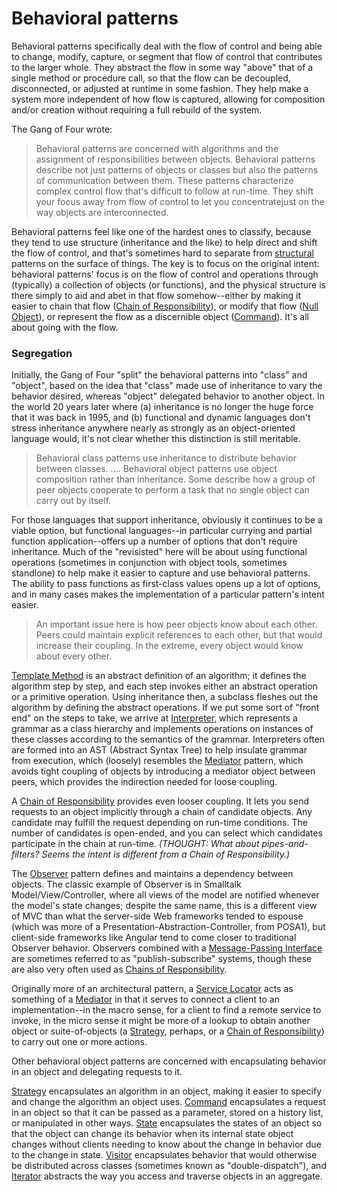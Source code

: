 # Behavioral patterns
Behavioral patterns specifically deal with the flow of control and being able to change, modify, capture, or segment that flow of control that contributes to the larger whole. They abstract the flow in some way "above" that of a single method or procedure call, so that the flow can be decoupled, disconnected, or adjusted at runtime in some fashion. They help make a system more independent of how flow is captured, allowing for composition and/or creation without requiring a full rebuild of the system.

The Gang of Four wrote:

> Behavioral patterns are concerned with algorithms and the assignment of responsibilities between objects. Behavioral patterns describe not just patterns of objects or classes but also the patterns of communication between them. These patterns characterize complex control flow that's difficult to follow at run-time. They shift your focus away from flow of control to let you concentratejust on the way objects are interconnected.

Behavioral patterns feel like one of the hardest ones to classify, because they tend to use structure (inheritance and the like) to help direct and shift the flow of control, and that's sometimes hard to separate from [structural](../Structural/) patterns on the surface of things. The key is to focus on the original intent: behavioral patterns' focus is on the flow of control and operations through (typically) a collection of objects (or functions), and the physical structure is there simply to aid and abet in that flow somehow--either by making it easier to chain that flow ([Chain of Responsibility](ChainOfResponsibility/)), or modify that flow ([Null Object](NullObject/)), or represent the flow as a discernible object ([Command](Command/)). It's all about going with the flow.

### Segregation
Initially, the Gang of Four "split" the behavioral patterns into "class" and "object", based on the idea that "class" made use of inheritance to vary the behavior desired, whereas "object" delegated behavior to another object. In the world 20 years later where (a) inheritance is no longer the huge force that it was back in 1995, and (b) functional and dynamic languages don't stress inheritance anywhere nearly as strongly as an object-oriented language would, it's not clear whether this distinction is still meritable.

> Behavioral class patterns use inheritance to distribute behavior between classes. ....  Behavioral object patterns use object composition rather than inheritance. Some describe how a group of peer objects cooperate to perform a task that no single object can carry out by itself. 

For those languages that support inheritance, obviously it continues to be a viable option, but functional languages--in particular currying and partial function application--offers up a number of options that don't require inheritance. Much of the "revisisted" here will be about using functional operations (sometimes in conjunction with object tools, sometimes standlone) to help make it easier to capture and use behavioral patterns. The ability to pass functions as first-class values opens up a lot of options, and in many cases makes the implementation of a particular pattern's intent easier.

> An important issue here is how peer objects know about each other. Peers could maintain explicit references to each other, but that would increase their coupling. In the extreme, every object would know about every other. 

[Template Method](TemplateMethod/) is an abstract definition of an algorithm; it defines the algorithm step by step, and each step invokes either an abstract operation or a primitive operation. Using inheritance then, a subclass fleshes out the algorithm by defining the abstract operations. If we put some sort of "front end" on the steps to take, we arrive at [Interpreter](Interpreter/), which represents a grammar as a class hierarchy and implements operations on instances of these classes according to the semantics of the grammar. Interpreters often are formed into an AST (Abstract Syntax Tree) to help insulate grammar from execution, which (loosely) resembles the [Mediator](Mediator/) pattern, which avoids tight coupling of objects by introducing a mediator object between peers, which provides the indirection needed for loose coupling.

A [Chain of Responsibility](ChainOfResponsibility/) provides even looser coupling. It lets you send requests to an object implicitly through a chain of candidate objects. Any candidate may fulfill the request depending on run-time conditions. The number of candidates is open-ended, and you can select which candidates participate in the chain at run-time. *(THOUGHT: What about pipes-and-filters? Seems the intent is different from a Chain of Responsibility.)*

The [Observer](Observer/) pattern defines and maintains a dependency between objects. The classic example of Observer is in Smalltalk Model/View/Controller, where all views of the model are notified whenever the model's state changes; despite the same name, this is a different view of MVC than what the server-side Web frameworks tended to espouse (which was more of a Presentation-Abstraction-Controller, from POSA1), but client-side frameworks like Angular tend to come closer to traditional Observer behavior. Observers combined with a [Message-Passing Interface](../Structural/MessagePassingInterface/) are sometimes referred to as "publish-subscribe" systems, though these are also very often used as [Chains of Responsibility](ChainOfResponsibility/).

Originally more of an architectural pattern, a [Service Locator](ServiceLocator/) acts as something of a [Mediator](Mediator/) in that it serves to connect a client to an implementation--in the macro sense, for a client to find a remote service to invoke, in the micro sense it might be more of a lookup to obtain another object or suite-of-objects (a [Strategy](Strategy/), perhaps, or a [Chain of Responsibility](ChainOfResponsibility/)) to carry out one or more actions.

Other behavioral object patterns are concerned with encapsulating behavior in an object
and delegating requests to it. 

[Strategy](Strategy/) encapsulates an algorithm in an object, making it easier to specify and change the algorithm an object uses. [Command](Command/) encapsulates a request in an object so that it can be passed as a parameter, stored on a history list, or manipulated in other ways. [State](State/) encapsulates the states of an object so that the object can change its behavior when its internal state object changes without clients needing to know about the change in behavior due to the change in state. [Visitor](Visitor/) encapsulates behavior that would otherwise be distributed across classes (sometimes known as "double-dispatch"), and [Iterator](Iterator/) abstracts the way you access and traverse objects in an aggregate.
